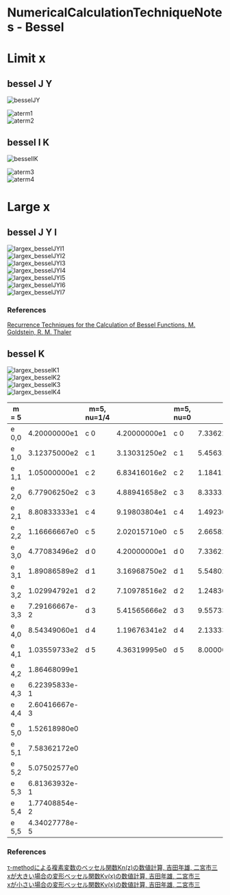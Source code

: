 # NumericalCalculationTechniqueNotes - Bessel

# Limit x

## bessel J Y

![besselJY](https://github.com/tk-yoshimura/NumericalCalculationTechniqueNotes/blob/main/Bessel/limit_besselJY.svg)  

![aterm1](https://github.com/tk-yoshimura/NumericalCalculationTechniqueNotes/blob/main/Bessel/aterm1.svg)  
![aterm2](https://github.com/tk-yoshimura/NumericalCalculationTechniqueNotes/blob/main/Bessel/aterm2.svg)  

## bessel I K

![besselIK](https://github.com/tk-yoshimura/NumericalCalculationTechniqueNotes/blob/main/Bessel/limit_besselIK.svg)  

![aterm3](https://github.com/tk-yoshimura/NumericalCalculationTechniqueNotes/blob/main/Bessel/aterm3.svg)  
![aterm4](https://github.com/tk-yoshimura/NumericalCalculationTechniqueNotes/blob/main/Bessel/aterm4.svg)  

# Large x

## bessel J Y I

![largex_besselJYI1](https://github.com/tk-yoshimura/NumericalCalculationTechniqueNotes/blob/main/Bessel/largex_besselJYI1.svg)  
![largex_besselJYI2](https://github.com/tk-yoshimura/NumericalCalculationTechniqueNotes/blob/main/Bessel/largex_besselJYI2.svg)  
![largex_besselJYI3](https://github.com/tk-yoshimura/NumericalCalculationTechniqueNotes/blob/main/Bessel/largex_besselJYI3.svg)  
![largex_besselJYI4](https://github.com/tk-yoshimura/NumericalCalculationTechniqueNotes/blob/main/Bessel/largex_besselJYI4.svg)  
![largex_besselJYI5](https://github.com/tk-yoshimura/NumericalCalculationTechniqueNotes/blob/main/Bessel/largex_besselJYI5.svg)  
![largex_besselJYI6](https://github.com/tk-yoshimura/NumericalCalculationTechniqueNotes/blob/main/Bessel/largex_besselJYI6.svg)  
![largex_besselJYI7](https://github.com/tk-yoshimura/NumericalCalculationTechniqueNotes/blob/main/Bessel/largex_besselJYI7.svg)  

### References
[Recurrence Techniques for the Calculation of Bessel Functions, M. Goldstein, R. M. Thaler](https://www.ams.org/journals/mcom/1959-13-066/S0025-5718-1959-0105794-5/)

## bessel K

![largex_besselK1](https://github.com/tk-yoshimura/NumericalCalculationTechniqueNotes/blob/main/Bessel/largex_besselK1.svg)  
![largex_besselK2](https://github.com/tk-yoshimura/NumericalCalculationTechniqueNotes/blob/main/Bessel/largex_besselK2.svg)  
![largex_besselK3](https://github.com/tk-yoshimura/NumericalCalculationTechniqueNotes/blob/main/Bessel/largex_besselK3.svg)  
![largex_besselK4](https://github.com/tk-yoshimura/NumericalCalculationTechniqueNotes/blob/main/Bessel/largex_besselK4.svg)  

| m = 5 || m=5, nu=1/4 || m=5, nu=0 ||
|----|----|----|----|----|----|
| e 0,0 | 4.20000000e1 | c 0 | 4.20000000e1 | c 0 | 7.33622633e1 |
| e 1,0 | 3.12375000e2 | c 1 | 3.13031250e2 | c 1 | 5.45631834e2 |
| e 1,1 | 1.05000000e1 | c 2 | 6.83416016e2 | c 2 | 1.18411278e3 |
| e 2,0 | 6.77906250e2 | c 3 | 4.88941658e2 | c 3 | 8.33331549e2 |
| e 2,1 | 8.80833333e1 | c 4 | 9.19803804e1 | c 4 | 1.49230906e2 |
| e 2,2 | 1.16666667e0 | c 5 | 2.02015710e0 | c 5 | 2.66582710e0 |
| e 3,0 | 4.77083496e2 | d 0 | 4.20000000e1 | d 0 | 7.33622633e1 |
| e 3,1 | 1.89086589e2 | d 1 | 3.16968750e2 | d 1 | 5.54802116e2 |
| e 3,2 | 1.02994792e1 | d 2 | 7.10978516e2 | d 2 | 1.24830476e3 |
| e 3,3 | 7.29166667e-2 | d 3 | 5.41565666e2 | d 3 | 9.55733333e2 |
| e 4,0 | 8.54349060e1 | d 4 | 1.19676341e2 | d 4 | 2.13333333e2 |
| e 4,1 | 1.03559733e2 | d 5 | 4.36319995e0 | d 5 | 8.00000000e0 |
| e 4,2 | 1.86468099e1 |
| e 4,3 | 6.22395833e-1 |
| e 4,4 | 2.60416667e-3 |
| e 5,0 | 1.52618980e0 |
| e 5,1 | 7.58362172e0 |
| e 5,2 | 5.07502577e0 |
| e 5,3 | 6.81363932e-1 |
| e 5,4 | 1.77408854e-2 |
| e 5,5 | 4.34027778e-5 |

### References
[τ-methodによる複素変数のベッセル関数Kn(z)の数値計算, 吉田年雄, 二宮市三](https://jglobal.jst.go.jp/detail?JGLOBAL_ID=201602016064662431)  
[xが大きい場合の変形ベッセル関数Kν(x)の数値計算, 吉田年雄, 二宮市三](https://jglobal.jst.go.jp/detail?JGLOBAL_ID=200902097152448770)  
[xが小さい場合の変形ベッセル関数Kν(x)の数値計算, 吉田年雄, 二宮市三](https://jglobal.jst.go.jp/detail?JGLOBAL_ID=200902000727324463)  